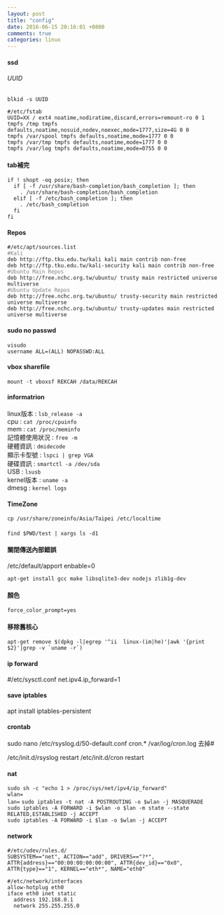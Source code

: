 ```yaml
---
layout: post
title: "config"
date: 2016-06-15 20:16:01 +0800
comments: true
categories: linux
---
```


#### ssd
###### UUID
`blkid -s UUID`
<pre><code>#/etc/fstab
UUID=XX / ext4 noatime,nodiratime,discard,errors=remount-ro 0 1
tmpfs /tmp tmpfs defaults,noatime,nosuid,nodev,noexec,mode=1777,size=4G 0 0
tmpfs /var/spool tmpfs defaults,noatime,mode=1777 0 0
tmpfs /var/tmp tmpfs defaults,noatime,mode=1777 0 0
tmpfs /var/log tmpfs defaults,noatime,mode=0755 0 0
</code></pre>

#### tab補完
<pre><code>if ! shopt -oq posix; then
  if [ -f /usr/share/bash-completion/bash_completion ]; then
    . /usr/share/bash-completion/bash_completion
  elif [ -f /etc/bash_completion ]; then
    . /etc/bash_completion
  fi
fi
</code></pre>

#### Repos
<pre><code>#/etc/apt/sources.list
<font color='grey'>#Kali</font>
deb http://ftp.tku.edu.tw/kali kali main contrib non-free
deb http://ftp.tku.edu.tw/kali-security kali main contrib non-free
<font color='grey'>#Ubuntu Main Repos</font>
deb http://free.nchc.org.tw/ubuntu/ trusty main restricted universe multiverse
<font color='grey'>#Ubuntu Update Repos</font>
deb http://free.nchc.org.tw/ubuntu/ trusty-security main restricted universe multiverse
deb http://free.nchc.org.tw/ubuntu/ trusty-updates main restricted universe multiverse
</code></pre>

#### sudo no passwd
<pre><code>visudo
username ALL=(ALL) NOPASSWD:ALL
</code></pre>

#### vbox sharefile
`mount -t vboxsf REKCAH /data/REKCAH`

#### informatrion
linux版本 : `lsb_release -a`    
cpu : `cat /proc/cpuinfo`  
mem : `cat /proc/meminfo`   
記憶體使用狀況 : `free -m`   
硬體資訊 : `dmidecode`  
顯示卡型號 : `lspci | grep VGA`  
硬碟資訊 :  `smartctl -a /dev/sda`  
USB :  `lsusb`  
kernel版本 : `uname -a`  
dmesg : `kernel logs`  

#### TimeZone
`cp /usr/share/zoneinfo/Asia/Taipei /etc/localtime`

####
`find $PWD/test | xargs ls -d1`

#### 關閉傳送內部錯誤
/etc/default/apport
enbable=0

`apt-get install gcc make libsqlite3-dev nodejs zlib1g-dev`

#### 顏色
`force_color_prompt=yes`

#### 移除舊核心
``apt-get remove $(dpkg -l|egrep '^ii  linux-(im|he)'|awk '{print $2}'|grep -v `uname -r`)``


#### ip forward
 #/etc/sysctl.conf
 net.ipv4.ip_forward=1

#### save iptables
apt install iptables-persistent


#### crontab
sudo nano /etc/rsyslog.d/50-default.conf 
cron.* /var/log/cron.log 去掉#

/etc/init.d/rsyslog restart
/etc/init.d/cron restart

#### nat
`sudo sh -c "echo 1 > /proc/sys/net/ipv4/ip_forward"`  
`wlan=`  
`lan=` 
`sudo iptables -t nat -A POSTROUTING -o $wlan -j MASQUERADE`  
`sudo iptables -A FORWARD -i $wlan -o $lan -m state --state RELATED,ESTABLISHED -j ACCEPT`  
`sudo iptables -A FORWARD -i $lan -o $wlan -j ACCEPT`  


#### network
``` 
#/etc/udev/rules.d/
SUBSYSTEM=="net", ACTION=="add", DRIVERS=="?*", ATTR{address}=="00:00:00:00:00:00", ATTR{dev_id}=="0x0", ATTR{type}=="1", KERNEL=="eth*", NAME="eth0"

#/etc/network/interfaces
allow-hotplug eth0
iface eth0 inet static
  address 192.168.0.1
  network 255.255.255.0

```   


